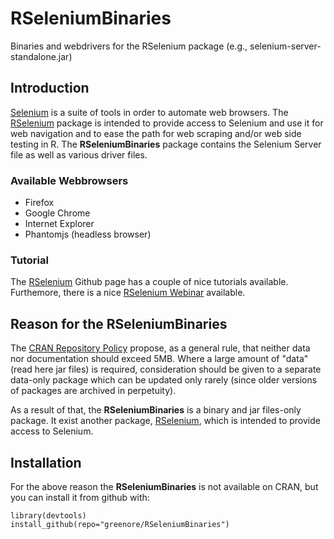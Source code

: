 RSeleniumBinaries
=================

Binaries and webdrivers for the RSelenium package (e.g., selenium-server-standalone.jar)

## Introduction

[Selenium][] is a suite of tools in order to automate web browsers. The [RSelenium][] package is intended to provide access to Selenium and use it for web navigation and to ease the path for web scraping and/or web side testing in R. The __RSeleniumBinaries__ package contains the Selenium Server file as well as various driver files.

### Available Webbrowsers
- Firefox
- Google Chrome
- Internet Explorer
- Phantomjs (headless browser)

### Tutorial
The [RSelenium][] Github page has a couple of nice tutorials available. Furthemore, there is a nice [RSelenium Webinar][] available.


## Reason for the RSeleniumBinaries

The [CRAN Repository Policy][] propose, as a general rule, that neither data nor documentation should exceed 5MB. Where a large amount of "data" (read here jar files) is required, consideration should be given to a separate data-only package which can be updated only rarely (since older versions of packages are archived in perpetuity).

As a result of that, the __RSeleniumBinaries__ is a binary and jar files-only package. It exist another package, [RSelenium][], which is intended to provide access to Selenium. 

## Installation
For the above reason the __RSeleniumBinaries__ is not available on CRAN, but you can install it from github with:

```
library(devtools)
install_github(repo="greenore/RSeleniumBinaries")
```

[Selenium]: http://docs.seleniumhq.org/
[RSelenium]: https://github.com/ropensci/RSelenium
[RSelenium Webinar]: https://www.youtube.com/watch?v=ic65SWRWrKA
[CRAN Repository Policy]: http://cran.r-project.org/web/packages/policies.html